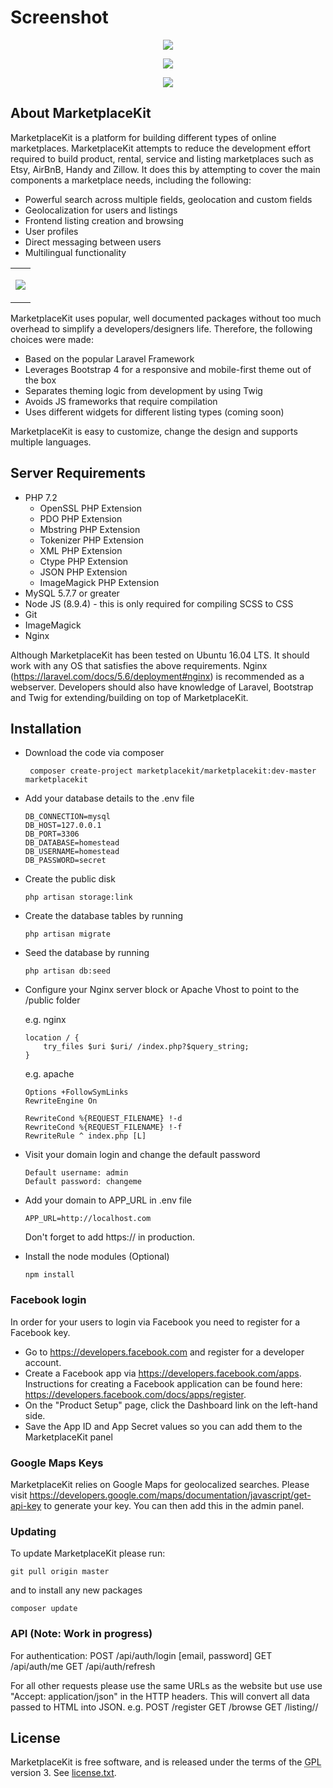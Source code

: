 # Screenshot

<p align="center"><img src="https://raw.githubusercontent.com/rezaduty/BornaPlus/master/front.png"></p>

<p align="center"><img src="https://raw.githubusercontent.com/rezaduty/BornaPlus/master/dashboard.png"></p>

<p align="center"><img src="https://marketplace-kit.s3.amazonaws.com/logo.png"></p>

## About MarketplaceKit

MarketplaceKit is a platform for building different types of online marketplaces. MarketplaceKit attempts to reduce the development effort required to build product, rental, service and listing marketplaces such as Etsy, AirBnB, Handy and Zillow. It does this by attempting to cover the main components a marketplace needs, including the following:

- Powerful search across multiple fields, geolocation and custom fields
- Geolocalization for users and listings
- Frontend listing creation and browsing
- User profiles
- Direct messaging between users
- Multilingual functionality

<table><tr><td><p align="center"><img src="https://marketplace-kit.s3.amazonaws.com/preview.png"></p>
</td></tr></table>


MarketplaceKit uses popular, well documented packages without too much overhead to simplify a developers/designers life. Therefore, the following choices were made:

- Based on the popular Laravel Framework
- Leverages Bootstrap 4 for a responsive and mobile-first theme out of the box
- Separates theming logic from development by using Twig
- Avoids JS frameworks that require compilation
- Uses different widgets for different listing types (coming soon)

MarketplaceKit is easy to customize, change the design and supports multiple languages.



## Server Requirements

- PHP 7.2
  - OpenSSL PHP Extension
  - PDO PHP Extension
  - Mbstring PHP Extension
  - Tokenizer PHP Extension
  - XML PHP Extension
  - Ctype PHP Extension
  - JSON PHP Extension
  - ImageMagick PHP Extension
- MySQL 5.7.7 or greater
- Node JS (8.9.4) - this is only required for compiling SCSS to CSS
- Git
- ImageMagick
- Nginx

Although MarketplaceKit has been tested on Ubuntu 16.04 LTS. It should work with any OS that satisfies the above requirements. Nginx (https://laravel.com/docs/5.6/deployment#nginx) is recommended as a webserver. Developers should also have knowledge of Laravel, Bootstrap and Twig for extending/building on top of MarketplaceKit.



## Installation

- Download the code via composer

  ```
   composer create-project marketplacekit/marketplacekit:dev-master marketplacekit
  ```

- Add your database details to the .env file

  ```
  DB_CONNECTION=mysql
  DB_HOST=127.0.0.1
  DB_PORT=3306
  DB_DATABASE=homestead
  DB_USERNAME=homestead
  DB_PASSWORD=secret
  ```

- Create the public disk

  ```
  php artisan storage:link
  ```
  
- Create the database tables by running

  ```
  php artisan migrate
  ```

- Seed the database by running

  ```
  php artisan db:seed
  ```

- Configure your Nginx server block or Apache Vhost to point to the /public folder

  e.g. nginx

  ```
  location / {
      try_files $uri $uri/ /index.php?$query_string;
  }
  ```

  e.g. apache

  ```
  Options +FollowSymLinks
  RewriteEngine On
  
  RewriteCond %{REQUEST_FILENAME} !-d
  RewriteCond %{REQUEST_FILENAME} !-f
  RewriteRule ^ index.php [L]
  ```

- Visit your domain login and change the default password

  ```
  Default username: admin
  Default password: changeme
  ```
  
- Add your domain to APP_URL in .env file
  ```
  APP_URL=http://localhost.com
  ```
  Don't forget to add https:// in production.
  
- Install the node modules (Optional)
    ```
    npm install
    ```


### Facebook login

In order for your users to login via Facebook you need to register for a Facebook key.

- Go to https://developers.facebook.com and register for a developer account.
- Create a Facebook app via https://developers.facebook.com/apps. Instructions for creating a Facebook application can be found here: https://developers.facebook.com/docs/apps/register.
- On the "Product Setup" page, click the Dashboard link on the left-hand side.
- Save the App ID and App Secret values so you can add them to the MarketplaceKit panel



### Google Maps Keys

MarketplaceKit relies on Google Maps for geolocalized searches. Please visit https://developers.google.com/maps/documentation/javascript/get-api-key to generate  your key. You can then add this in the admin panel.


### Updating
To update MarketplaceKit please run:
```
git pull origin master
```

and to install any new packages
```
composer update
```

### API (Note: Work in progress)
For authentication:
POST    /api/auth/login     [email, password]
GET     /api/auth/me
GET     /api/auth/refresh

For all other requests please use the same URLs as the website but use use "Accept: application/json" in the HTTP headers. This will convert all data passed to HTML into JSON. e.g.
POST    /register
GET     /browse
GET     /listing/<HASH>/<SLUG>

## License
MarketplaceKit is free software, and is released under the terms of the <abbr title="GNU General Public License">GPL</abbr> version 3. See <a href="license.txt">license.txt</a>.

